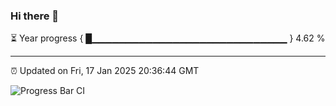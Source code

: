 ### Hi there 👋

⏳ Year progress { █▁▁▁▁▁▁▁▁▁▁▁▁▁▁▁▁▁▁▁▁▁▁▁▁▁▁▁▁▁ } 4.62 %

---

⏰ Updated on Fri, 17 Jan 2025 20:36:44 GMT

![Progress Bar CI](https://github.com/IshwaranRudhara/GIT-ACTION/workflows/Progress%20Bar%20CI/badge.svg)

